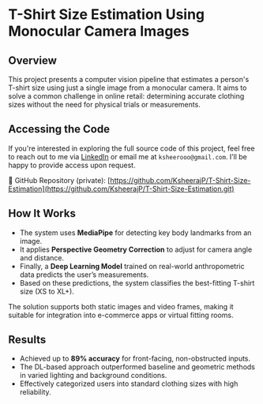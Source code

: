 # T-Shirt Size Estimation Using Monocular Camera Images

## Overview
This project presents a computer vision pipeline that estimates a person's T-shirt size using just a single image from a monocular camera. It aims to solve a common challenge in online retail: determining accurate clothing sizes without the need for physical trials or measurements.

## Accessing the Code
If you're interested in exploring the full source code of this project, feel free to reach out to me via [LinkedIn](https://www.linkedin.com/in/ksheerajprakash) or email me at `ksheerooo@gmail.com`. I’ll be happy to provide access upon request.

🔗 GitHub Repository (private): [https://github.com/KsheerajP/T-Shirt-Size-Estimation](https://github.com/KsheerajP/T-Shirt-Size-Estimation.git)

## How It Works
- The system uses **MediaPipe** for detecting key body landmarks from an image.
- It applies **Perspective Geometry Correction** to adjust for camera angle and distance.
- Finally, a **Deep Learning Model** trained on real-world anthropometric data predicts the user’s measurements.
- Based on these predictions, the system classifies the best-fitting T-shirt size (XS to XL+).

The solution supports both static images and video frames, making it suitable for integration into e-commerce apps or virtual fitting rooms.

## Results
- Achieved up to **89% accuracy** for front-facing, non-obstructed inputs.
- The DL-based approach outperformed baseline and geometric methods in varied lighting and background conditions.
- Effectively categorized users into standard clothing sizes with high reliability.
